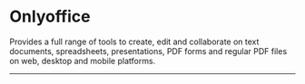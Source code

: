 # Onlyoffice

Provides a full range of tools to create, edit and collaborate on text documents, spreadsheets, presentations, PDF forms and regular PDF files on web, desktop and mobile platforms.

---